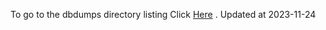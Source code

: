 To go to the dbdumps directory listing Click [Here](https://ipfs.io/ipfs/bafkreifuo27pjydc55obhyqlqtvt6j5u4la7hcwc4ey6j4gfbxgzkgipje) . Updated at 2023-11-24